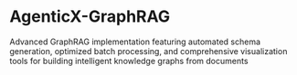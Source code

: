 # AgenticX-GraphRAG
Advanced GraphRAG implementation featuring automated schema generation, optimized batch processing, and comprehensive visualization tools for building intelligent knowledge graphs from documents

